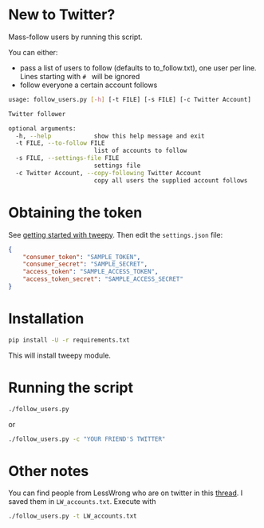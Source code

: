 # New to Twitter?

Mass-follow users by running this script.

You can either:

   * pass a list of users to follow (defaults to to_follow.txt), one user per
   line. Lines starting with `# ` will be ignored
   * follow everyone a certain account follows

```.bash
usage: follow_users.py [-h] [-t FILE] [-s FILE] [-c Twitter Account]

Twitter follower

optional arguments:
  -h, --help            show this help message and exit
  -t FILE, --to-follow FILE
                        list of accounts to follow
  -s FILE, --settings-file FILE
                        settings file
  -c Twitter Account, --copy-following Twitter Account
                        copy all users the supplied account follows
```

# Obtaining the token

See [getting started with tweepy](http://www.compjour.org/tutorials/getting-started-with-tweepy/). Then edit the `settings.json` file:

```.json
{
	"consumer_token": "SAMPLE_TOKEN",
	"consumer_secret": "SAMPLE_SECRET",
	"access_token": "SAMPLE_ACCESS_TOKEN",
	"access_token_secret": "SAMPLE_ACCESS_SECRET"
}
```

# Installation

```.bash
pip install -U -r requirements.txt
```

This will install tweepy module.

# Running the script

```.bash
./follow_users.py
```

or


```.bash
./follow_users.py -c "YOUR FRIEND'S TWITTER"
```

# Other notes

You can find people from LessWrong who are on twitter in this
[thread](http://lesswrong.com/lw/d92/less_wrong_on_twitter/). I saved them in
`LW_accounts.txt`. Execute with

```.bash
./follow_users.py -t LW_accounts.txt
```
